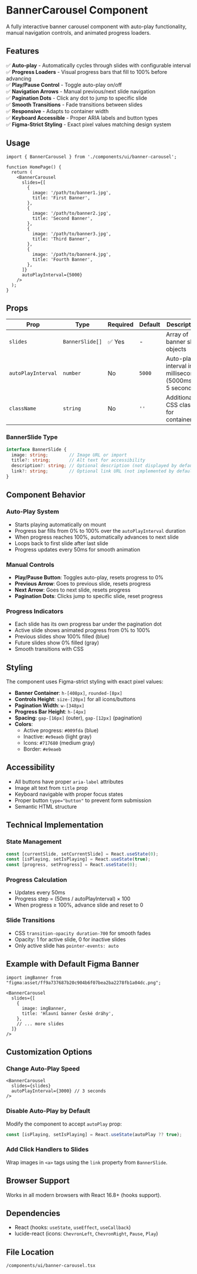# BannerCarousel Component

A fully interactive banner carousel component with auto-play functionality, manual navigation controls, and animated progress loaders.

## Features

✅ **Auto-play** - Automatically cycles through slides with configurable interval  
✅ **Progress Loaders** - Visual progress bars that fill to 100% before advancing  
✅ **Play/Pause Control** - Toggle auto-play on/off  
✅ **Navigation Arrows** - Manual previous/next slide navigation  
✅ **Pagination Dots** - Click any dot to jump to specific slide  
✅ **Smooth Transitions** - Fade transitions between slides  
✅ **Responsive** - Adapts to container width  
✅ **Keyboard Accessible** - Proper ARIA labels and button types  
✅ **Figma-Strict Styling** - Exact pixel values matching design system

## Usage

```tsx
import { BannerCarousel } from './components/ui/banner-carousel';

function HomePage() {
  return (
    <BannerCarousel
      slides={[
        {
          image: '/path/to/banner1.jpg',
          title: 'First Banner',
        },
        {
          image: '/path/to/banner2.jpg',
          title: 'Second Banner',
        },
        {
          image: '/path/to/banner3.jpg',
          title: 'Third Banner',
        },
        {
          image: '/path/to/banner4.jpg',
          title: 'Fourth Banner',
        },
      ]}
      autoPlayInterval={5000}
    />
  );
}
```

## Props

| Prop | Type | Required | Default | Description |
|------|------|----------|---------|-------------|
| `slides` | `BannerSlide[]` | ✅ Yes | - | Array of banner slide objects |
| `autoPlayInterval` | `number` | No | `5000` | Auto-play interval in milliseconds (5000ms = 5 seconds) |
| `className` | `string` | No | `''` | Additional CSS classes for container |

### BannerSlide Type

```typescript
interface BannerSlide {
  image: string;        // Image URL or import
  title?: string;       // Alt text for accessibility
  description?: string; // Optional description (not displayed by default)
  link?: string;        // Optional link URL (not implemented by default)
}
```

## Component Behavior

### Auto-Play System
- Starts playing automatically on mount
- Progress bar fills from 0% to 100% over the `autoPlayInterval` duration
- When progress reaches 100%, automatically advances to next slide
- Loops back to first slide after last slide
- Progress updates every 50ms for smooth animation

### Manual Controls
- **Play/Pause Button**: Toggles auto-play, resets progress to 0%
- **Previous Arrow**: Goes to previous slide, resets progress
- **Next Arrow**: Goes to next slide, resets progress
- **Pagination Dots**: Clicks jump to specific slide, reset progress

### Progress Indicators
- Each slide has its own progress bar under the pagination dot
- Active slide shows animated progress from 0% to 100%
- Previous slides show 100% filled (blue)
- Future slides show 0% filled (gray)
- Smooth transitions with CSS

## Styling

The component uses Figma-strict styling with exact pixel values:

- **Banner Container**: `h-[408px]`, `rounded-[8px]`
- **Controls Height**: `size-[20px]` for all icons/buttons
- **Pagination Width**: `w-[348px]`
- **Progress Bar Height**: `h-[4px]`
- **Spacing**: `gap-[16px]` (outer), `gap-[12px]` (pagination)
- **Colors**:
  - Active progress: `#009fda` (blue)
  - Inactive: `#e9eaeb` (light gray)
  - Icons: `#717680` (medium gray)
  - Border: `#e9eaeb`

## Accessibility

- All buttons have proper `aria-label` attributes
- Image alt text from `title` prop
- Keyboard navigable with proper focus states
- Proper button `type="button"` to prevent form submission
- Semantic HTML structure

## Technical Implementation

### State Management
```typescript
const [currentSlide, setCurrentSlide] = React.useState(0);
const [isPlaying, setIsPlaying] = React.useState(true);
const [progress, setProgress] = React.useState(0);
```

### Progress Calculation
- Updates every 50ms
- Progress step = (50ms / autoPlayInterval) × 100
- When progress ≥ 100%, advance slide and reset to 0

### Slide Transitions
- CSS `transition-opacity duration-700` for smooth fades
- Opacity: 1 for active slide, 0 for inactive slides
- Only active slide has `pointer-events: auto`

## Example with Default Figma Banner

```tsx
import imgBanner from "figma:asset/ff9a737687b20c904b6f07bea2ba2278fb1a04dc.png";

<BannerCarousel
  slides={[
    {
      image: imgBanner,
      title: 'Hlavní banner České dráhy',
    },
    // ... more slides
  ]}
/>
```

## Customization Options

### Change Auto-Play Speed
```tsx
<BannerCarousel
  slides={slides}
  autoPlayInterval={3000} // 3 seconds
/>
```

### Disable Auto-Play by Default
Modify the component to accept `autoPlay` prop:
```typescript
const [isPlaying, setIsPlaying] = React.useState(autoPlay ?? true);
```

### Add Click Handlers to Slides
Wrap images in `<a>` tags using the `link` property from `BannerSlide`.

## Browser Support

Works in all modern browsers with React 16.8+ (hooks support).

## Dependencies

- React (hooks: `useState`, `useEffect`, `useCallback`)
- lucide-react (icons: `ChevronLeft`, `ChevronRight`, `Pause`, `Play`)

## File Location

`/components/ui/banner-carousel.tsx`
